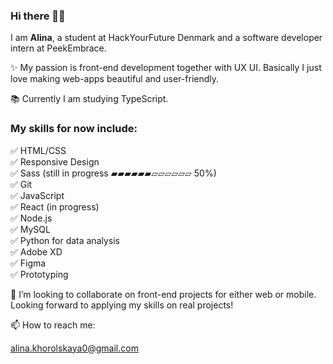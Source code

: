 ### Hi there 👋🏼

I am **Alina**, a student at HackYourFuture Denmark and a software developer intern at PeekEmbrace.

✨ My passion is front-end development together with UX UI. Basically I just love making web-apps beautiful and user-friendly.

📚 Currently I am studying TypeScript.

### My skills for now include:<br>
✅ HTML/CSS <br>
✅ Responsive Design <br>
✅ Sass (still in progress ▰▰▰▰▰▰▱▱▱▱▱▱ 50%) <br>
✅ Git <br>
✅ JavaScript <br>
✅ React (in progress) <br>
✅ Node.js <br>
✅ MySQL <br>
✅ Python for data analysis <br>
✅ Adobe XD <br>
✅ Figma <br>
✅ Prototyping <br>

💞️ I’m looking to collaborate on front-end projects for either web or mobile. Looking forward to applying my skills on real projects!


📫 How to reach me:

alina.khorolskaya0@gmail.com



<!---
alina-kho/alina-kho is a ✨ special ✨ repository because its `README.md` (this file) appears on your GitHub profile.
You can click the Preview link to take a look at your changes.
--->
